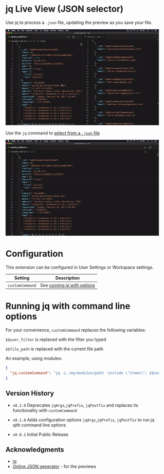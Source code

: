 # jq Live View (JSON selector)

Use jq to process a `.json` file, updating the preview as you
save your file.

![update-file-demo](update-file.gif)

Use the `jq` command to [select from a `.json` file](https://stedolan.github.io/jq/manual/)

![select-command-demo](select-command.gif)

# Configuration

This extension can be configured in User Settings or Workspace settings.

| **Setting**     | **Description**                       |
| --------------- | ------------------------------------- |
| `customCommand` | See [_running jq with options_](#run) |

# Running jq with command line options

For your convenience, `customCommand` replaces the following variables:

`$$user_filter` is replaced with the filter you typed

`$$file_path` is replaced with the current file path

An example, using modules:

```json
{
  "jq.customCommand": "jq -L /my/modules/path 'include \"items\"; $$user_filter' $$file_path"
}
```

## Version History

- `v0.2.0` Deprecates `jqArgs`,`jqPrefix`, `jqPostfix` and replaces its functionality with `customCommand`

- `v0.1.0` Adds configuration options `jqArgs`,`jqPrefix`, `jqPostfix` to run jq qith command line options

- `v0.0.1` Initial Public Release

## Acknowledgments

- [jq](https://stedolan.github.io/jq/)
- [Online JSON generator](https://www.json-generator.com/#) - for the previews
